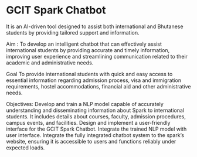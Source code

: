 # GCIT Spark Chatbot
It is an AI-driven tool designed to assist both international and Bhutanese students by providing tailored support and information. 

Aim : To develop an intelligent chatbot that can effectively assist international students by providing accurate and timely information, improving user experience and streamlining communication related to their academic and administrative needs. 

Goal  To provide international students with quick and easy access to essential information regarding admission process, visa and immigration requirements, hostel accommodations, financial aid and other administrative needs.

Objectives: Develop and train a NLP model capable of accurately understanding and disseminating  information about Spark to international students. It includes details about courses, faculty, admission procedures, campus events, and facilities.
Design and implement a user-friendly interface for the GCIT Spark Chatbot.
Integrate the trained NLP model with user interface.
Integrate the fully integrated chatbot system to the spark’s website, ensuring it is accessible to users and functions reliably under expected loads.
